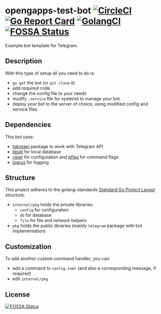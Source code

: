 # opengapps-test-bot [![CircleCI](https://circleci.com/gh/nezorflame/opengapps-test-bot/tree/master.svg?style=svg)](https://circleci.com/gh/nezorflame/opengapps-test-bot/tree/master) [![Go Report Card](https://goreportcard.com/badge/github.com/nezorflame/opengapps-test-bot)](https://goreportcard.com/report/github.com/nezorflame/opengapps-test-bot) [![GolangCI](https://golangci.com/badges/github.com/nezorflame/opengapps-test-bot.svg)](https://golangci.com/r/github.com/nezorflame/opengapps-test-bot) [![FOSSA Status](https://app.fossa.io/api/projects/git%2Bgithub.com%2Fnezorflame%2Fopengapps-test-bot.svg?type=shield)](https://app.fossa.io/projects/git%2Bgithub.com%2Fnezorflame%2Fopengapps-test-bot?ref=badge_shield)

Example bot template for Telegram.

## Description

With this type of setup all you need to do is:

- `go get` the bot (or `git clone` it)
- add required code
- change the config file to your needs
- modify `.service` file for systemd to manage your bot
- deploy your bot to the server of choice, using modified config and service files

## Dependencies

This bot uses:

- [tgbotapi](github.com/go-telegram-bot-api/telegram-bot-api) package to work with Telegram API
- [bbolt](go.etcd.io/bbolt) for local database
- [viper](github.com/spf13/viper) for configuration and [pflag](github.com/spf13/pflag) for command flags
- [logrus](github.com/sirupsen/logrus) for logging

## Structure

This project adheres to the golang-standards [Standard Go Project Layout](https://github.com/golang-standards/project-layout) structure:

- `internal/pkg` holds the private libraries:
  - `config` for configuration
  - `db` for database
  - `file` for file and network helpers
- `pkg` holds the public libraries (mainly `telegram` package with bot implementation)

## Customization

To add another custom command handler, you can:

- add a command to `config.toml` (and also a corresponding message, if required)
- edit `internal/pkg`

## License

[![FOSSA Status](https://app.fossa.io/api/projects/git%2Bgithub.com%2Fnezorflame%2Fopengapps-test-bot.svg?type=large)](https://app.fossa.io/projects/git%2Bgithub.com%2Fnezorflame%2Fopengapps-test-bot?ref=badge_large)
